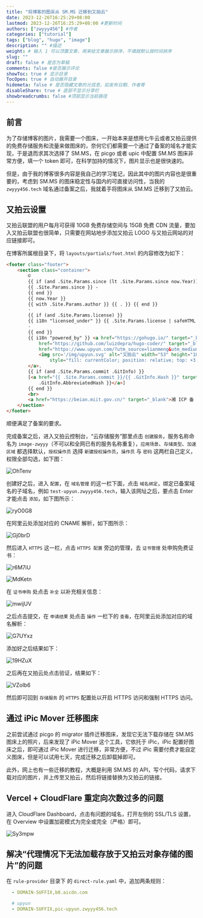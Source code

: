 ```yaml
---
title: "将博客的图床从 SM.MS 迁移到又拍云"
date: 2023-12-26T16:25:29+08:00
lastmod: 2023-12-26T16:25:29+08:00 #更新时间
authors: ["zwyyy456"] #作者
categories: ["tutorial"]
tags: ["blog", "hugo", "image"]
description: "" #描述
weight: # 输入 1 可以顶置文章，用来给文章展示排序，不填就默认按时间排序
slug: ""
draft: false # 是否为草稿
comments: false #是否展示评论
showToc: true # 显示目录
TocOpen: true # 自动展开目录
hidemeta: false # 是否隐藏文章的元信息，如发布日期、作者等
disableShare: true # 底部不显示分享栏
showbreadcrumbs: false #顶部显示当前路径
---
```

## 前言
为了存储博客的图片，我需要一个图床，一开始本来是想用七牛云或者又拍云提供的免费存储服务和流量来做图床的，奈何它们都需要一个通过了备案的域名才能实现，于是退而求其次选择了 SM.MS，在 picgo 或者 upic 中配置 SM.MS 图床非常方便，填一个 token 即可，在科学加持的情况下，图片显示也是很快速的。

但是，由于我的博客很多内容是我自己的学习笔记，因此其中的图片内容也是很重要的，考虑到 SM.MS 的图床稳定性与国内的可直接访问性，当我的 `zwyyy456.tech` 域名通过备案之后，我就着手将图床从 SM.MS 迁移到了又拍云。

## 又拍云设置

又拍云联盟的用户每月可获得 10GB 免费存储空间与 15GB 免费 CDN 流量，要加入又拍云联盟也很简单，只需要在网站地步添加又拍云 LOGO 与又拍云网站的对应链接即可。

在博客所属根目录下，将 `layouts/partials/foot.html` 的内容修改为如下：

```html
<footer class="footer">
    <section class="container">
        ©
        {{ if (and .Site.Params.since (lt .Site.Params.since now.Year)) }}
        {{ .Site.Params.since }} -
        {{ end }}
        {{ now.Year }}
        {{ with .Site.Params.author }} {{ . }} {{ end }}
        ·
        {{ if (and .Site.Params.license) }}
        {{ i18n "licensed_under" }} {{ .Site.Params.license | safeHTML }}
        ·
        {{ end }}
        {{ i18n "powered_by" }} <a href="https://gohugo.io/" target="_blank" rel="noopener">Hugo</a> & <a
            href="https://github.com/luizdepra/hugo-coder/" target="_blank" rel="noopener">Coder</a> & <a
            href="https://www.upyun.com/?utm_source=lianmeng&utm_medium=referral">
            <img src='/img/upyun.svg' alt="又拍云" width="53" height="18"
                style="fill: currentColor; position: relative; top: +3.5px;">
        </a>.
        {{ if (and .Site.Params.commit .GitInfo) }}
        [<a href="{{ .Site.Params.commit }}/{{ .GitInfo.Hash }}" target="_blank" rel="noopener">{{
            .GitInfo.AbbreviatedHash }}</a>]
        {{ end }}
        <br>
        <a href="https://beian.miit.gov.cn/" target="_blank">湘 ICP 备 2023038416 号</a>
    </section>
</footer>
```

顺便满足了备案的要求。

完成备案之后，进入又拍云控制台，“云存储服务”那里点击 `创建服务`，服务名称命名为 `image-zwyyy`（不可以和全网已有的服务名称重复），`应用场景`、`存储类型`、`加速区域` 都选择默认，`授权操作员` 选择 `新建授权操作员`，`操作员` 与 `密码` 这两栏自己定义，权限全部勾选，如下图：
 
![OhTenv](https://pic-upyun.zwyyy456.tech/uPic/OhTenv.jpg)

创建好之后，进入 `配置`，在 `域名管理` 的这一栏下面，点击 `域名绑定`，绑定已备案域名的子域名，例如 `test-upyun.zwyyy456.tech`，输入该网址之后，要点击 Enter 才能点击 `添加`，如下图所示：

![ryO0G8](https://pic-upyun.zwyyy456.tech/uPic/ryO0G8.png)

在阿里云处添加对应的 CNAME 解析，如下图所示：

![Gj0brD](https://pic-upyun.zwyyy456.tech/uPic/Gj0brD.png)

然后进入 `HTTPS` 这一栏，点击 `HTTPS 配置` 旁边的管理，去 `证书管理` 处申购免费证书：

![r6M7iU](https://pic-upyun.zwyyy456.tech/uPic/r6M7iU.png)

![MdKetn](https://pic-upyun.zwyyy456.tech/uPic/MdKetn.png)

在 `证书申购` 处点击 `补全` 以补充相关信息：

![mwijUV](https://pic-upyun.zwyyy456.tech/uPic/mwijUV.png)

之后点击提交，在 `申请结果` 处点击 `操作` 一栏下的 `查看`，在阿里云处添加对应的域名解析：

![G7UYxz](https://pic-upyun.zwyyy456.tech/uPic/G7UYxz.png)

添加好之后结果如下：

![19HZuX](https://pic-upyun.zwyyy456.tech/uPic/19HZuX.png)

之后再在又拍云处点击验证，结果如下：

![VZoIb6](https://pic-upyun.zwyyy456.tech/uPic/VZoIb6.png)

然后即可回到 `存储服务` 的 `HTTPS` 配置处以开启 HTTPS 访问和强制 HTTPS 访问。

## 通过 iPic Mover 迁移图床

之前尝试通过 picgo 的 migrator 插件迁移图床，发现它无法下载存储在 SM.MS 图床上的照片，后来发现了 iPic Mover  这个工具，它依托于 iPic，iPic 配置好图床之后，即可通过 iPic Mover 进行迁移，非常方便，不过 iPic 需要付费才能自定义图床，但是可以试用七天，完成迁移之后卸载掉即可。

此外，网上也有一些迁移的教程，大概是利用 SM.MS 的 API，写个代码，请求下载对应的图片，并上传至又拍云，然后将链接替换为又拍云的链接。

## Vercel + CloudFlare 重定向次数过多的问题

进入 CloudFlare Dashboard，点击有问题的域名，打开左侧的 SSL/TLS 设置，在 Overview 中设置加密模式为完全或完全（严格）即可。

![Sy3mpw](https://pic-upyun.zwyyy456.tech/uPic/Sy3mpw.png)

## 解决“代理情况下无法加载存放于又拍云对象存储的图片”的问题

在 `rule-provider` 目录下 的 `direct-rule.yaml` 中，追加两条规则：

```yaml
  - DOMAIN-SUFFIX,b0.aicdn.com

  # upyun
  - DOMAIN-SUFFIX,pic-upyun.zwyyy456.tech
```